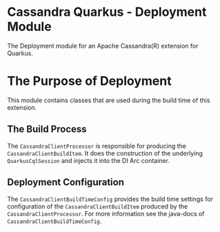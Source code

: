 # Cassandra Quarkus - Deployment Module

The Deployment module for an Apache Cassandra(R) extension for Quarkus.

# The Purpose of Deployment

This module contains classes that are used during the build time of this extension.

## The Build Process

The `CassandraClientProcessor` is responsible for producing the `CassandraClientBuildItem`. 
It does the construction of the underlying `QuarkusCqlSession` and injects it into the DI Arc container.

## Deployment Configuration

The `CassandraClientBuildTimeConfig` provides the build time settings for configuration of the `CassandraClientBuildItem`
produced by the `CassandraClientProcessor`. For more information see the java-docs of `CassandraClientBuildTimeConfig`.